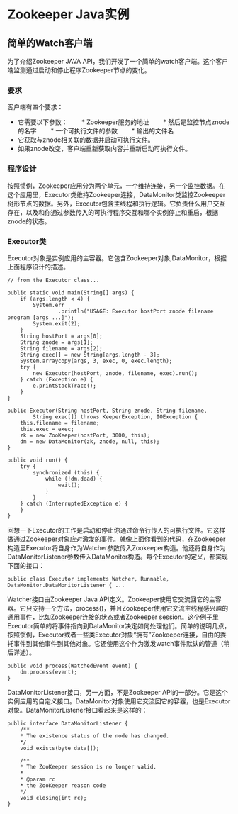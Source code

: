 # Zookeeper Java实例

## 简单的Watch客户端

为了介绍Zookeeper JAVA API，我们开发了一个简单的watch客户端。这个客户端监测通过启动和停止程序Zookeeper节点的变化。

### 要求

客户端有四个要求：
* 它需要以下参数：
&emsp;&emsp;* Zookeeper服务的地址
&emsp;&emsp;* 然后是监控节点znode的名字
&emsp;&emsp;* 一个可执行文件的参数
&emsp;&emsp;* 输出的文件名
* 它获取与znode相关联的数据并启动可执行文件。
* 如果znode改变，客户端重新获取内容并重新启动可执行文件。

### 程序设计

按照惯例，Zookeeper应用分为两个单元，一个维持连接，另一个监控数据。在这个应用里，Executor类维持Zookeeper连接，DataMonitor类监控Zookeeper树形节点的数据。另外，Executor包含主线程和执行逻辑。它负责什么用户交互存在，以及和你通过参数传入的可执行程序交互和哪个实例停止和重启，根据znode的状态。

### Executor类

Executor对象是实例应用的主容器。它包含Zookeeper对象,DataMonitor，根据上面程序设计的描述。

```
// from the Executor class...
    
public static void main(String[] args) {
    if (args.length < 4) {
        System.err
                .println("USAGE: Executor hostPort znode filename program [args ...]");
        System.exit(2);
    }
    String hostPort = args[0];
    String znode = args[1];
    String filename = args[2];
    String exec[] = new String[args.length - 3];
    System.arraycopy(args, 3, exec, 0, exec.length);
    try {
        new Executor(hostPort, znode, filename, exec).run();
    } catch (Exception e) {
        e.printStackTrace();
    }
}

public Executor(String hostPort, String znode, String filename,
        String exec[]) throws KeeperException, IOException {
    this.filename = filename;
    this.exec = exec;
    zk = new ZooKeeper(hostPort, 3000, this);
    dm = new DataMonitor(zk, znode, null, this);
}

public void run() {
    try {
        synchronized (this) {
            while (!dm.dead) {
                wait();
            }
        }
    } catch (InterruptedException e) {
    }
}
 ```
 
回想一下Executor的工作是启动和停止你通过命令行传入的可执行文件。它这样做通过Zookeeper对象应对激发的事件。就像上面你看到的代码，在Zookeeper构造里Executor将自身作为Watcher参数传入Zookeeper构造。他还将自身作为DataMonitorListener参数传入DataMonitor构造。每个Executor的定义，都实现下面的接口：

```
public class Executor implements Watcher, Runnable, DataMonitor.DataMonitorListener { ...
```

Watcher接口由Zookeeper Java API定义。Zookeeper使用它交流回它的主容器。它只支持一个方法，process()，并且Zookeeper使用它交流主线程感兴趣的通用事件，比如Zookeeper连接的状态或者Zookeeper session。这个例子里Executor简单的将事件指向到DataMonitor决定如何处理他们。简单的说明几点，按照惯例，Executor或者一些类Executor对象“拥有”Zookeeper连接，自由的委托事件到其他事件到其他对象。它还使用这个作为激发watch事件默认的管道（稍后详述）。

```
public void process(WatchedEvent event) {
    dm.process(event);
}
```

DataMonitorListener接口，另一方面，不是Zookeeper API的一部分。它是这个实例应用的自定义接口。DataMonitor对象使用它交流回它的容器，也是Executor对象。DataMonitorListener接口看起来是这样的：

```
public interface DataMonitorListener {
    /**
    * The existence status of the node has changed.
    */
    void exists(byte data[]);

    /**
    * The ZooKeeper session is no longer valid.
    * 
    * @param rc
    * the ZooKeeper reason code
    */
    void closing(int rc);
}
```

